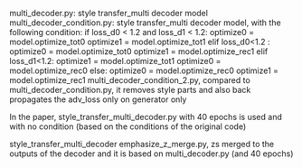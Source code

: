 multi_decoder.py: 
	style transfer_multi decoder model
multi_decoder_condition.py:
	style transfer_multi decoder model, with the following condition:
	            if loss_d0 < 1.2 and loss_d1 < 1.2:
                        optimize0 = model.optimize_tot0
                        optimize1 = model.optimize_tot1
                    elif loss_d0<1.2 :
                        optimize0 = model.optimize_tot0
                        optimize1 = model.optimize_rec1
                    elif loss_d1<1.2:
                        optimize1 = model.optimize_tot1
                        optimize0 = model.optimize_rec0
                    else:
                        optimize0 = model.optimize_rec0
                        optimize1 = model.optimize_rec1
multi_decoder_condition_2.py, compared to multi_decoder_condition.py, it removes style parts and also back propagates the adv_loss only on generator only

In the paper, style_transfer_multi_decoder.py with 40 epochs is used and with no condition (based on the conditions of the original code)


style_transfer_multi_decoder emphasize_z_merge.py, zs merged to the outputs of the decoder and it is based on multi_decoder.py (and 40 epochs)
